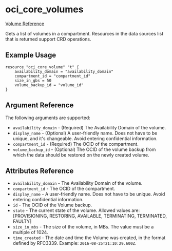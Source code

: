 # oci\_core\_volumes

[Volume Reference][ce7191fd]

  [ce7191fd]: https://docs.us-phoenix-1.oraclecloud.com/api/#/en/iaas/20160918/Volume/ "VolumeReference"

Gets a list of volumes in a compartment. Resources in the data sources list that is returned support CRD operations.

## Example Usage

```
resource "oci_core_volume" "t" {
    availability_domain = "availability_domain"
    compartment_id = "compartment_id"
    size_in_gbs = 50
    volume_backup_id = "volume_id"
}
```

## Argument Reference

The following arguments are supported:

* `availability_domain` - (Required) The Availability Domain of the volume.
* `display_name` - (Optional) A user-friendly name. Does not have to be unique, and it's changeable. Avoid entering confidential information.
* `compartment_id` - (Required) The OCID of the compartment.
* `volume_backup_id` - (Optional) The OCID of the volume backup from which the data should be restored on the newly created volume.

## Attributes Reference
* `availability_domain` - The Availability Domain of the volume.
* `compartment_id` - The OCID of the compartment.
* `display_name` - A user-friendly name. Does not have to be unique. Avoid entering confidential information.
* `id` - The OCID of the Volume backup.
* `state` - The current state of the volume. Allowed values are: [PROVISIONING, RESTORING, AVAILABLE, TERMINATING, TERMINATED, FAULTY]
* `size_in_mbs` - The size of the volume, in MBs. The value must be a multiple of 1024.
* `time_created` - The date and time the Volume was created, in the format defined by RFC3339.  Example: `2016-08-25T21:10:29.600Z`.
